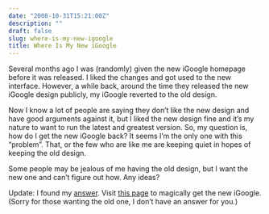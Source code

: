 ```yaml
---
date: "2008-10-31T15:21:00Z"
description: ""
draft: false
slug: where-is-my-new-igoogle
title: Where Is My New iGoogle
---
```



Several months ago I was (randomly) given the new iGoogle homepage before it was released. I liked the changes and got used to the new interface. However, a while back, around the time they released the new iGoogle design publicly, my iGoogle reverted to the old design.

 Now I know a lot of people are saying they don’t like the new design and have good arguments against it, but I liked the new design fine and it’s my nature to want to run the latest and greatest version. So, my question is, how do I get the new iGoogle back? It seems I’m the only one with this “problem”. That, or the few who are like me are keeping quiet in hopes of keeping the old design.

 Some people may be jealous of me having the old design, but I want the new one and can’t figure out how. Any ideas?

 Update: I found my [answer](http://blogoscoped.com/archive/2008-10-17-n21.html). Visit [this page](http://www.google.com/ig/v2invite) to magically get the new iGoogle. (Sorry for those wanting the old one, I don’t have an answer for you.)

